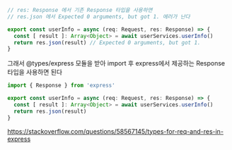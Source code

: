 ```ts
// res: Response 에서 기존 Response 타입을 사용하면
// res.json 에서 Expected 0 arguments, but got 1. 에러가 난다

export const userInfo = async (req: Request, res: Response) => {
  const [ result ]: Array<Object> = await userServices.userInfo()
  return res.json(result) // Expected 0 arguments, but got 1.
}
```
그래서 @types/express 모듈을 받아 import 후 express에서 제공하는 Response 타입을 사용하면 된다

``` ts
import { Response } from 'express'

export const userInfo = async (req: Request, res: Response) => {
  const [ result ]: Array<Object> = await userServices.userInfo()
  return res.json(result)
}
```

https://stackoverflow.com/questions/58567145/types-for-req-and-res-in-express